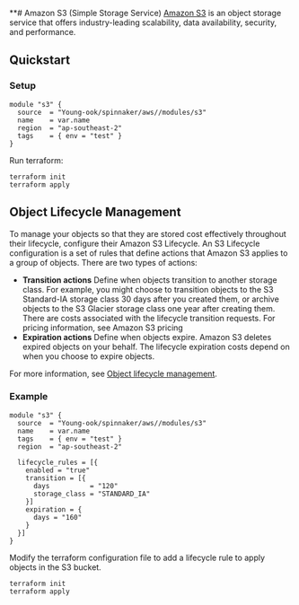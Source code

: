 **# Amazon S3 (Simple Storage Service)
[Amazon S3](https://aws.amazon.com/s3/) is an object storage service that offers industry-leading scalability, data availability, security, and performance.

## Quickstart
### Setup
```hcl
module "s3" {
  source  = "Young-ook/spinnaker/aws//modules/s3"
  name    = var.name
  region  = "ap-southeast-2"
  tags    = { env = "test" }
}
```
Run terraform:
```
terraform init
terraform apply
```

## Object Lifecycle Management
To manage your objects so that they are stored cost effectively throughout their lifecycle, configure their Amazon S3 Lifecycle. An S3 Lifecycle configuration is a set of rules that define actions that Amazon S3 applies to a group of objects. There are two types of actions:
*  **Transition actions** Define when objects transition to another storage class. For example, you might choose to transition objects to the S3 Standard-IA storage class 30 days after you created them, or archive objects to the S3 Glacier storage class one year after creating them. There are costs associated with the lifecycle transition requests. For pricing information, see Amazon S3 pricing
* **Expiration actions** Define when objects expire. Amazon S3 deletes expired objects on your behalf. The lifecycle expiration costs depend on when you choose to expire objects.

For more information, see [Object lifecycle management](https://docs.aws.amazon.com/AmazonS3/latest/dev/object-lifecycle-mgmt.html).
### Example
```hcl
module "s3" {
  source  = "Young-ook/spinnaker/aws//modules/s3"
  name    = var.name
  tags    = { env = "test" }
  region  = "ap-southeast-2"

  lifecycle_rules = [{
    enabled = "true"
    transition = [{
      days          = "120"
      storage_class = "STANDARD_IA"
    }]
    expiration = {
      days = "160"
    }
  }]
}
```
Modify the terraform configuration file to add a lifecycle rule to apply objects in the S3 bucket.
```
terraform init
terraform apply
```
